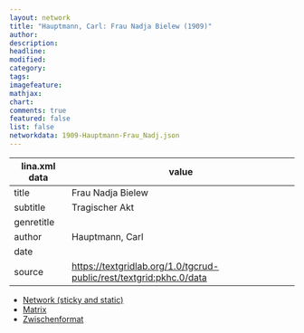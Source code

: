 ```yaml
---
layout: network
title: "Hauptmann, Carl: Frau Nadja Bielew (1909)"
author:
description:
headline:
modified:
category:
tags:
imagefeature: 
mathjax: 
chart: 
comments: true
featured: false
list: false
networkdata: 1909-Hauptmann-Frau_Nadj.json
---
```

lina.xml data  | value
------------- | -------------
title|Frau Nadja Bielew
subtitle|Tragischer Akt
genretitle|
author|Hauptmann, Carl
date|
source|https://textgridlab.org/1.0/tgcrud-public/rest/textgrid:pkhc.0/data


* [Network (sticky and static)](/network60)
* [Matrix](/matrix60)
* [Zwischenformat](/lina60 )
